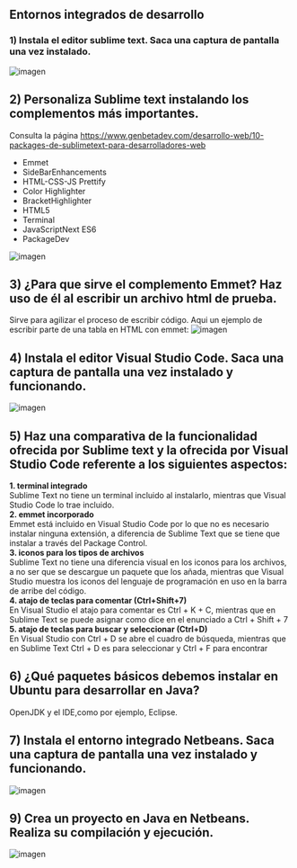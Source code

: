 ## **Entornos integrados de desarrollo**

### 1) Instala el editor sublime text. Saca una captura de pantalla una vez instalado.

![imagen](https://raw.githubusercontent.com/Jesusjp759/Apuntes_ED/main/Imagenes/sublimetext.png)

## 2) Personaliza Sublime text instalando los complementos más importantes. 
Consulta la página https://www.genbetadev.com/desarrollo-web/10-packages-de-sublimetext-para-desarrolladores-web

- Emmet
- SideBarEnhancements
- HTML-CSS-JS Prettify
- Color Highlighter
- BracketHighlighter 
- HTML5
- Terminal
- JavaScriptNext ES6
- PackageDev

![imagen](https://raw.githubusercontent.com/Jesusjp759/Apuntes_ED/main/Imagenes/sublimeextension.png)

## 3) ¿Para que sirve el complemento Emmet? Haz uso de él al escribir un archivo html de prueba.
Sirve para agilizar el proceso de escribir código. Aqui un ejemplo de escribir parte de una tabla en HTML con emmet:
![imagen](https://raw.githubusercontent.com/Jesusjp759/Apuntes_ED/main/Imagenes/sublimemmet.png)

## 4) Instala el editor Visual Studio Code. Saca una captura de pantalla una vez instalado y funcionando.
![imagen](https://raw.githubusercontent.com/Jesusjp759/Apuntes_ED/main/Imagenes/vscode.png)

## 5) Haz una comparativa de la funcionalidad ofrecida por Sublime text y la ofrecida por Visual Studio Code referente a los siguientes aspectos:

   **1. terminal integrado** <br>
Sublime Text no tiene un terminal incluido al instalarlo, mientras que Visual Studio Code lo trae incluido.<br>
   **2. emmet incorporado**<br>
Emmet está incluido en Visual Studio Code por lo que no es necesario instalar ninguna extensión, a diferencia de Sublime Text que se tiene que instalar a través del Package Control.<br>
   **3. iconos para los tipos de archivos**<br>
Sublime Text no tiene una diferencia visual en los iconos para los archivos, a no ser que se descargue un paquete que los añada, mientras que Visual Studio muestra los iconos del lenguaje de programación en uso en la barra de arribe del código.<br>
   **4. atajo de teclas para comentar (Ctrl+Shift+7)**<br>
En Visual Studio el atajo para comentar es Ctrl + K + C, mientras que en Sublime Text se puede asignar como dice en el enunciado a Ctrl + Shift + 7<br>
   **5. atajo de teclas para buscar y seleccionar (Ctrl+D)**<br>
En Visual Studio con Ctrl + D se abre el cuadro de búsqueda, mientras que en Sublime Text Ctrl + D es para seleccionar y Ctrl + F para encontrar<br>

## 6) ¿Qué paquetes básicos debemos instalar en Ubuntu para desarrollar en Java?
OpenJDK y el IDE,como por ejemplo, Eclipse.

## 7) Instala el entorno integrado Netbeans. Saca una captura de pantalla una vez instalado y funcionando. 
![imagen](https://raw.githubusercontent.com/Jesusjp759/Apuntes_ED/main/Imagenes/netbeans.png)

## 9) Crea un proyecto en Java en Netbeans. Realiza su compilación y ejecución.
![imagen](https://raw.githubusercontent.com/Jesusjp759/Apuntes_ED/main/Imagenes/ejemplonetbeans.png)
